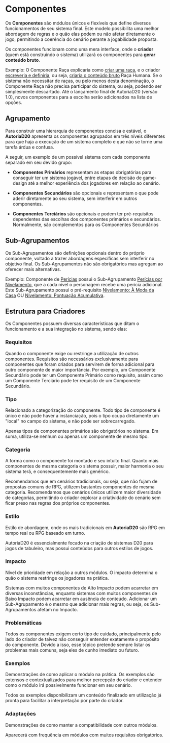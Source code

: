 # Componentes

Os **Componentes** são módulos únicos e flexíveis que define diversos funcionamentos de seu sistema final. Este modelo possibilita uma melhor abordagem de regras e o quão elas podem ou não afetar diretamente o jogo, permitindo a coerência do cenário perante a jogabilidade proposta.

Os componentes funcionam como uma mera interface, onde o **criador** (quem está construindo o sistema) utilizará os componentes para **gerar conteúdo bruto**.

<info>
Exemplo: O Componente Raça explicaria como <u>criar uma raça</u>, e o criador <u>escreveria e definiria</u>, ou seja, <u>criaria o conteúdo bruto</u> Raça Humana. Se o sistema não necessitar de raças, ou pelo menos desta denominação, o Componente Raça não precisa participar do sistema, ou seja, podendo ser simplesmente descartado.
</info>

<danger>
Até o lançamento final de AutoriaD20 (versão 1.0), novos componentes para a escolha serão adicionados na lista de opções.
</danger>

## Agrupamento

Para construir uma hierarquia de componentes concisa e estável, o **AutoriaD20** apresenta os componentes agrupados em três níveis diferentes para que haja a execução de um sistema completo e que não se torne uma tarefa árdua e confusa. 

A seguir, um exemplo de um possível sistema com cada componente separado em seu devido grupo:

<components-example />

- **Componentes Primários** representam as etapas obrigatórias para conseguir ter um sistema jogável, entre etapas de decisão de game-design até a melhor experiência dos jogadores em relação ao cenário.

- **Componentes Secundários** são opcionais e representam o que pode aderir diretamente ao seu sistema, sem interferir em outros componentes.

- **Componentes Terciários** são opcionais e podem ter pré-requisitos dependentes das escolhas dos componentes primários e secundários. Normalmente, são complementos para os Componentes Secundários

## Sub-Agrupamentos

Os Sub-Agrupamentos são definições opcionais dentro do próprio componente, voltado a trazer abordagens específicas sem interferir no objetivo final. Os Sub-Agrupamentos não são obrigatórios mas agregam ao oferecer mais alternativas.

<info>
Exemplo: Componente de <u>Perícias</u> possui o Sub-Agrupamento <u>Perícias por Nivelamento</u>, que a cada nível o personagem recebe uma perícia adicional. Este Sub-Agrupamento possui o pré-requisito <u>Nivelamento: À Moda da Casa</u> OU <u>Nivelamento: Pontuação Acumulativa</u>.
</info>

## Estrutura para Criadores

Os Componentes possuem diversas características que ditam o funcionamento e a sua integração no sistema, sendo elas:

### Requisitos

Quando o componente exige ou restringe a utilização de outros componentes. Requisitos são necessários exclusivamente para componentes que foram criados para servirem de forma adicional para outro componente de maior importância. Por exemplo, um Componente Secundário pode ter um Componente Primário como requisito, assim como um Componente Terciário pode ter requisito de um Componente Secundário.

### Tipo

Relacionado a categorização do componente. Todo tipo de componente é único e não pode haver a instanciação, pois o tipo ocupa diretamente um "local" no campo do sistema, e não pode ser sobrecarregado.

Apenas tipos de componentes primários são obrigatórios no sistema. Em suma, utiliza-se nenhum ou apenas um componente de mesmo tipo.

### Categoria

A forma como o componente foi montado e seu intuito final. Quanto mais componentes de mesma categoria o sistema possuir, maior harmonia o seu sistema terá, e consequentemente mais genérico.

<warning>
Recomendamos que em cenários tradicionais, ou seja, que não fujam de propostas comuns de RPG, utilizem bastantes componentes de mesma categoria.
</warning>

<warning>
Recomendamos que cenários únicos utilizem maior diversidade de categorias, permitindo o criador explorar a criatividade do cenário sem ficar preso nas regras dos próprios componentes.
</warning>

### Estilo

Estilo de abordagem, onde os mais tradicionais em **AutoriaD20** são RPG em tempo real ou RPG baseado em turno.

<info>
AutoriaD20 é essencialmente focado na criação de sistemas D20 para jogos de tabuleiro, mas possui conteúdos para outros estilos de jogos.
</info>

### Impacto

Nível de prioridade em relação a outros módulos. O impacto determina o quão o sistema restringe os jogadores na prática.

<warning>
Sistemas com muitos componentes de Alto Impacto podem acarretar em diversas inconstâncias, enquanto sistemas com muitos componentes de Baixo Impacto podem acarretar em ausência de conteúdo.
</warning>

<warning>
Adicionar um Sub-Agrupamento é o mesmo que adicionar mais regras, ou seja, os Sub-Agrupamentos afetam no Impacto.
</warning>

### Problemáticas

Todos os componentes exigem certo tipo de cuidado, principalmente pelo lado do criador de talvez não conseguir entender exatamente o propósito do componente. Devido a isso, esse tópico pretende sempre listar os problemas mais comuns, seja eles de cunho imediato ou futuro.

### Exemplos

Demonstrações de como aplicar o módulo na prática. Os exemplos são extensos e contextualizados para melhor percepção do criador e entender como o módulo irá possivelmente funcionar em seu cenário.

<info>
Todos os exemplos disponibilizam um conteúdo finalizado em utilização já pronta para facilitar a interpretação por parte do criador.
</info>

### Adaptações

Demonstrações de como manter a compatibilidade com outros módulos.

<warning>
Aparecerá com frequência em módulos com muitos requisitos obrigatórios.
</warning>